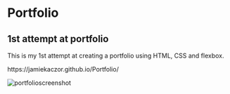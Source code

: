 # Portfolio
## 1st attempt at portfolio
<p>This is my 1st attempt at creating a portfolio using HTML, CSS and flexbox.</p>
https://jamiekaczor.github.io/Portfolio/

![portfolioscreenshot](https://user-images.githubusercontent.com/81574536/117141590-b6d69c00-ad7c-11eb-8446-255265d6e648.png)

